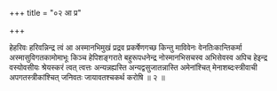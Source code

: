 +++
title = "०२ आ प्र"

+++

हेहरिवः हरिवन्निन्द्र त्वं आ अस्मानभिमुखं प्रद्रव प्रकर्षेणगच्छ किन्तु माविवेनः वेनतिःकान्तिकर्मा अस्मासुविगतकामोमाभूः किञ्च हेपिशङ्गराते बहुरूपधनेन्द्र नोस्मानभिसचस्व अभिसेवस्व अपिच हेइन्द्र वस्योवसीयः श्रेयस्करं त्वत् त्वत्तः अन्यन्नह्यस्ति अन्यद्वसुजातन्नास्ति अमेनांश्चित् मेनाशब्दःस्त्रीवाची अपगतस्त्रीकांश्चित् जनिवतः जायावतश्चकर्थ करोषि ॥ २ ॥